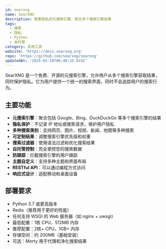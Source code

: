 ```yaml
---
id: searxng
name: SearXNG
description: 尊重隐私的元搜索引擎，聚合多个搜索引擎结果
tags:
  - 搜索
  - 隐私
  - Python
  - 自托管
category: 实用工具
website: 'https://docs.searxng.org'
repo: 'https://github.com/searxng/searxng'
updatedAt: '2025-05-10T06:40:15.819Z'
---
```


SearXNG 是一个免费、开源的元搜索引擎，允许用户从多个搜索引擎获取结果，同时保护隐私。它为用户提供一个统一的搜索界面，同时不会追踪用户的搜索行为。

## 主要功能

- **元搜索引擎**：聚合包括 Google、Bing、DuckDuckGo 等多个搜索引擎的结果
- **隐私保护**：不记录 IP 地址或搜索请求，保护用户隐私
- **多种搜索类别**：支持网页、图片、视频、新闻、地图等多种搜索
- **可定制结果**：调整搜索引擎优先级和权重
- **搜索过滤器**：使用语法过滤和优化搜索结果
- **自托管控制**：完全掌控您的搜索数据
- **防跟踪**：拦截搜索引擎的用户跟踪
- **主题自定义**：支持多种主题和界面布局
- **RESTful API**：可以通过编程方式访问
- **响应式设计**：适配移动和桌面设备

## 部署要求

- Python 3.7 或更高版本
- Redis（推荐用于更好的性能）
- 任何支持 WSGI 的 Web 服务器（如 nginx + uwsgi）
- 最低配置：1核 CPU，512MB 内存
- 推荐配置：2核+ CPU，1GB+ 内存
- 存储空间：约 200MB（基础安装）
- 可选：Morty 用于代理和净化搜索结果
